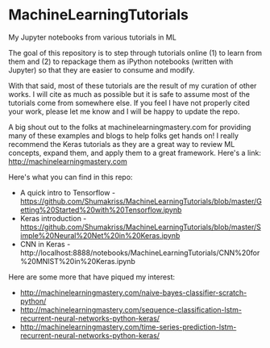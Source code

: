 # MachineLearningTutorials
My Jupyter notebooks from various tutorials in ML

The goal of this repository is to step through tutorials online (1) to learn from them and (2) to repackage them as iPython notebooks (written with Jupyter) so that they are easier to consume and modify.

With that said, most of these tutorials are the result of my curation of other works. I will cite as much as possible but it is safe to assume most of the tutorials come from somewhere else. If you feel I have not properly cited your work, please let me know and I will be happy to update the repo.

A big shout out to the folks at machinelearningmastery.com for providing many of these examples and blogs to help folks get hands on! I really recommend the Keras tutorials as they are a great way to review ML concepts, expand them, and apply them to a great framework. Here's a link:
http://machinelearningmastery.com

Here's what you can find in this repo:
* A quick intro to Tensorflow -  https://github.com/Shumakriss/MachineLearningTutorials/blob/master/Getting%20Started%20with%20Tensorflow.ipynb
* Keras introduction - https://github.com/Shumakriss/MachineLearningTutorials/blob/master/Simple%20Neural%20Net%20in%20Keras.ipynb
* CNN in Keras - http://localhost:8888/notebooks/MachineLearningTutorials/CNN%20for%20MNIST%20in%20Keras.ipynb

Here are some more that have piqued my interest:
* http://machinelearningmastery.com/naive-bayes-classifier-scratch-python/
* http://machinelearningmastery.com/sequence-classification-lstm-recurrent-neural-networks-python-keras/
* http://machinelearningmastery.com/time-series-prediction-lstm-recurrent-neural-networks-python-keras/

